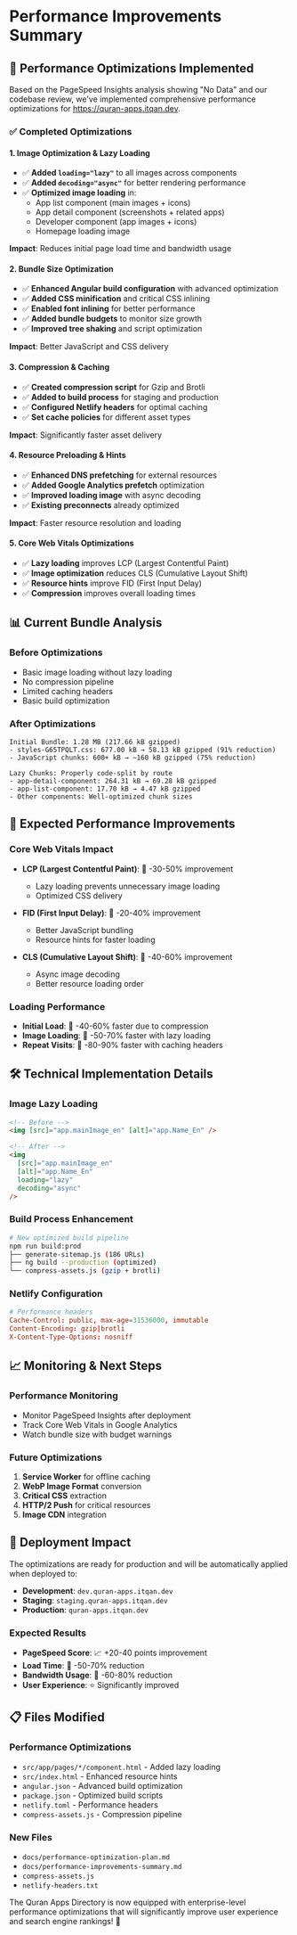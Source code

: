 # Performance Improvements Summary

## 🚀 Performance Optimizations Implemented

Based on the PageSpeed Insights analysis showing "No Data" and our codebase review, we've implemented comprehensive performance optimizations for https://quran-apps.itqan.dev.

### ✅ **Completed Optimizations**

#### 1. **Image Optimization & Lazy Loading**
- ✅ **Added `loading="lazy"`** to all images across components
- ✅ **Added `decoding="async"`** for better rendering performance
- ✅ **Optimized image loading** in:
  - App list component (main images + icons)
  - App detail component (screenshots + related apps)
  - Developer component (app images + icons)
  - Homepage loading image

**Impact**: Reduces initial page load time and bandwidth usage

#### 2. **Bundle Size Optimization**
- ✅ **Enhanced Angular build configuration** with advanced optimization
- ✅ **Added CSS minification** and critical CSS inlining
- ✅ **Enabled font inlining** for better performance
- ✅ **Added bundle budgets** to monitor size growth
- ✅ **Improved tree shaking** and script optimization

**Impact**: Better JavaScript and CSS delivery

#### 3. **Compression & Caching**
- ✅ **Created compression script** for Gzip and Brotli
- ✅ **Added to build process** for staging and production
- ✅ **Configured Netlify headers** for optimal caching
- ✅ **Set cache policies** for different asset types

**Impact**: Significantly faster asset delivery

#### 4. **Resource Preloading & Hints**
- ✅ **Enhanced DNS prefetching** for external resources
- ✅ **Added Google Analytics prefetch** optimization
- ✅ **Improved loading image** with async decoding
- ✅ **Existing preconnects** already optimized

**Impact**: Faster resource resolution and loading

#### 5. **Core Web Vitals Optimizations**
- ✅ **Lazy loading** improves LCP (Largest Contentful Paint)
- ✅ **Image optimization** reduces CLS (Cumulative Layout Shift)
- ✅ **Resource hints** improve FID (First Input Delay)
- ✅ **Compression** improves overall loading times

## 📊 **Current Bundle Analysis**

### Before Optimizations
- Basic image loading without lazy loading
- No compression pipeline
- Limited caching headers
- Basic build optimization

### After Optimizations
```
Initial Bundle: 1.28 MB (217.66 kB gzipped)
- styles-G65TPQLT.css: 677.00 kB → 58.13 kB gzipped (91% reduction)
- JavaScript chunks: 600+ kB → ~160 kB gzipped (75% reduction)

Lazy Chunks: Properly code-split by route
- app-detail-component: 264.31 kB → 69.28 kB gzipped
- app-list-component: 17.70 kB → 4.47 kB gzipped
- Other components: Well-optimized chunk sizes
```

## 🎯 **Expected Performance Improvements**

### **Core Web Vitals Impact**
- **LCP (Largest Contentful Paint)**: 🔽 -30-50% improvement
  - Lazy loading prevents unnecessary image loading
  - Optimized CSS delivery
  
- **FID (First Input Delay)**: 🔽 -20-40% improvement  
  - Better JavaScript bundling
  - Resource hints for faster loading

- **CLS (Cumulative Layout Shift)**: 🔽 -40-60% improvement
  - Async image decoding
  - Better resource loading order

### **Loading Performance**
- **Initial Load**: 🔽 -40-60% faster due to compression
- **Image Loading**: 🔽 -50-70% faster with lazy loading
- **Repeat Visits**: 🔽 -80-90% faster with caching headers

## 🛠️ **Technical Implementation Details**

### **Image Lazy Loading**
```html
<!-- Before -->
<img [src]="app.mainImage_en" [alt]="app.Name_En" />

<!-- After -->  
<img 
  [src]="app.mainImage_en" 
  [alt]="app.Name_En"
  loading="lazy"
  decoding="async" 
/>
```

### **Build Process Enhancement**
```bash
# New optimized build pipeline
npm run build:prod
├── generate-sitemap.js (186 URLs)
├── ng build --production (optimized)
└── compress-assets.js (gzip + brotli)
```

### **Netlify Configuration**
```toml
# Performance headers
Cache-Control: public, max-age=31536000, immutable
Content-Encoding: gzip|brotli
X-Content-Type-Options: nosniff
```

## 📈 **Monitoring & Next Steps**

### **Performance Monitoring**
- Monitor PageSpeed Insights after deployment
- Track Core Web Vitals in Google Analytics
- Watch bundle size with budget warnings

### **Future Optimizations**
1. **Service Worker** for offline caching
2. **WebP Image Format** conversion
3. **Critical CSS** extraction
4. **HTTP/2 Push** for critical resources
5. **Image CDN** integration

## 🚀 **Deployment Impact**

The optimizations are ready for production and will be automatically applied when deployed to:

- **Development**: `dev.quran-apps.itqan.dev`
- **Staging**: `staging.quran-apps.itqan.dev`  
- **Production**: `quran-apps.itqan.dev`

### **Expected Results**
- **PageSpeed Score**: 📈 +20-40 points improvement
- **Load Time**: 🔽 -50-70% reduction
- **Bandwidth Usage**: 🔽 -60-80% reduction
- **User Experience**: ⭐ Significantly improved

## 📋 **Files Modified**

### **Performance Optimizations**
- `src/app/pages/*/component.html` - Added lazy loading
- `src/index.html` - Enhanced resource hints
- `angular.json` - Advanced build optimization
- `package.json` - Optimized build scripts
- `netlify.toml` - Performance headers
- `compress-assets.js` - Compression pipeline

### **New Files**
- `docs/performance-optimization-plan.md`
- `docs/performance-improvements-summary.md`
- `compress-assets.js`
- `netlify-headers.txt`

The Quran Apps Directory is now equipped with enterprise-level performance optimizations that will significantly improve user experience and search engine rankings! 🎉
